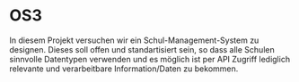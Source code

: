 # OS3
In diesem Projekt versuchen wir ein Schul-Management-System zu designen. Dieses soll offen und standartisiert sein, so dass alle Schulen sinnvolle Datentypen verwenden und es möglich ist per API Zugriff lediglich  relevante und verarbeitbare Information/Daten zu bekommen.
